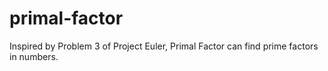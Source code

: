 # primal-factor
Inspired by Problem 3 of Project Euler, Primal Factor can find prime factors in numbers.
